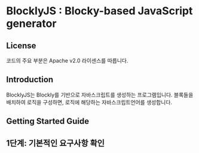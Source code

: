 # BlocklyJS : Blocky-based JavaScript generator

## License
코드의 주요 부분은 Apache v2.0 라이센스를 따릅니다. 

## Introduction
BlocklyJS는 Blockly를 기반으로 자바스크립트를 생성하는 프로그램입니다. 블록들을 배치하여 로직을 구성하면, 로직에 해당하는 자바스크립트언어를 생성합니다.

## Getting Started Guide
## 1단계: 기본적인 요구사항 확인
 
